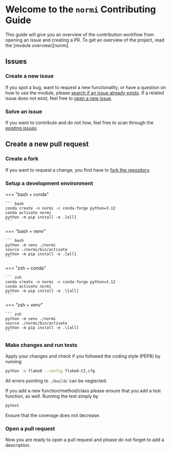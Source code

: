 # Welcome to the `normi` Contributing Guide

This guide will give you an overview of the contribution workflow from opening an issue and creating a PR. To get an overview of the project, read the [module overview][normi].

## Issues

### Create a new issue

If you spot a bug, want to request a new functionality, or have a question on how to use the module, please [search if an issue already exists](https://github.com/moldyn/normi/issues). If a related issue does not exist, feel free to [open a new issue](https://github.com/moldyn/normi/issues/new/choose).

### Solve an issue

If you want to contribute and do not how, feel free to scan through the [existing issues](https://github.com/moldyn/normi/issues).

## Create a new pull request
### Create a fork

If you want to request a change, you first have to [fork the repository](https://github.com/moldyn/normi/fork).

### Setup a development environment

=== "bash + conda"

    ``` bash
    conda create -n normi -c conda-forge python=3.12
    conda activate normi
    python -m pip install -e .[all]
    ```

=== "bash + venv"

    ``` bash
    python -m venv ./normi
    source ./normi/bin/activate
    python -m pip install -e .[all]
    ```

=== "zsh + conda"

    ``` zsh
    conda create -n normi -c conda-forge python=3.12
    conda activate normi
    python -m pip install -e .\[all]
    ```

=== "zsh + venv"

    ``` zsh
    python -m venv ./normi
    source ./normi/bin/activate
    python -m pip install -e .\[all]
    ```

### Make changes and run tests

Apply your changes and check if you followed the coding style (PEP8) by running
```bash
python -m flake8 --config flake8-CI.cfg
```
All errors pointing to `./build/` can be neglected.

If you add a new function/method/class please ensure that you add a test function, as well. Running the test simply by
```bash
pytest
```
Ensure that the coverage does not decrease.

### Open a pull request

Now you are ready to open a pull request and please do not forget to add a description.
